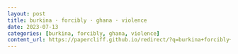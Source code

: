 ```yaml
---
layout: post
title: burkina · forcibly · ghana · violence
date: 2023-07-13
categories: [burkina, forcibly, ghana, violence]
content_url: https://papercliff.github.io/redirect/?q=burkina+forcibly+ghana+violence&tbs=cdr:1,cd_min:7/12/2023,cd_max:7/14/2023
---
```

